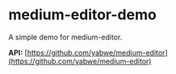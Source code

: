 # medium-editor-demo
A simple demo for medium-editor.

**API:**
[https://github.com/yabwe/medium-editor](https://github.com/yabwe/medium-editor)
